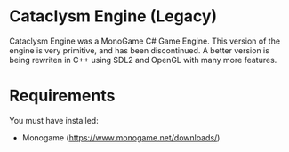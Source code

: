 # Cataclysm Engine (Legacy)
Cataclysm Engine was a MonoGame C# Game Engine. 
This version of the engine is very primitive, and has been discontinued.
A better version is being rewriten in C++ using SDL2 and OpenGL with many more features.

# Requirements
You must have installed:
 - Monogame (https://www.monogame.net/downloads/)
